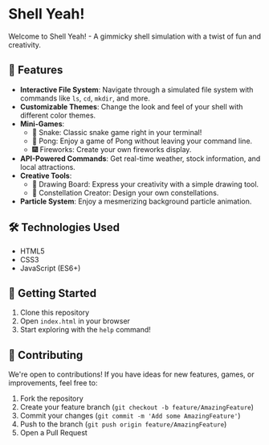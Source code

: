 # Shell Yeah!

Welcome to Shell Yeah! - A gimmicky shell simulation with a twist of fun and creativity.

## 🚀 Features

- **Interactive File System**: Navigate through a simulated file system with commands like `ls`, `cd`, `mkdir`, and more.
- **Customizable Themes**: Change the look and feel of your shell with different color themes.
- **Mini-Games**: 
  - 🐍 Snake: Classic snake game right in your terminal!
  - 🏓 Pong: Enjoy a game of Pong without leaving your command line.
  - 🎆 Fireworks: Create your own fireworks display.
- **API-Powered Commands**: Get real-time weather, stock information, and local attractions.
- **Creative Tools**:
  - 🎨 Drawing Board: Express your creativity with a simple drawing tool.
  - 🌠 Constellation Creator: Design your own constellations.
- **Particle System**: Enjoy a mesmerizing background particle animation.

## 🛠️ Technologies Used

- HTML5
- CSS3
- JavaScript (ES6+)


## 🚦 Getting Started

1. Clone this repository
2. Open `index.html` in your browser
3. Start exploring with the `help` command!

## 🤝 Contributing

We're open to contributions! If you have ideas for new features, games, or improvements, feel free to:

1. Fork the repository
2. Create your feature branch (`git checkout -b feature/AmazingFeature`)
3. Commit your changes (`git commit -m 'Add some AmazingFeature'`)
4. Push to the branch (`git push origin feature/AmazingFeature`)
5. Open a Pull Request




